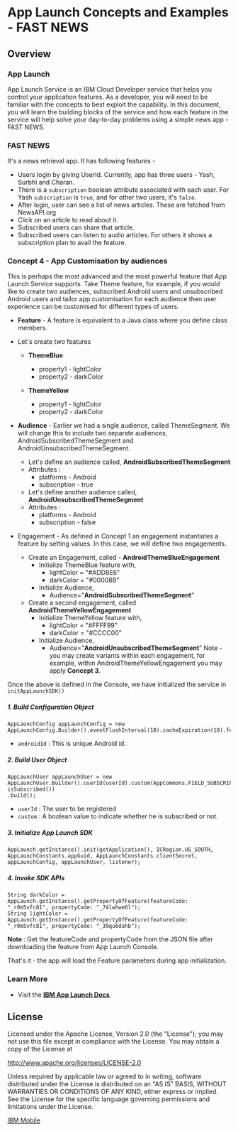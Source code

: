 # App Launch Concepts and Examples - FAST NEWS

## Overview 

### App Launch
App Launch Service is an IBM Cloud Developer service that helps you control your application features. As a developer, you will need to be familiar with the concepts to best exploit the capability. In this document, you will learn the building blocks of the service and how each feature in the service will help solve your day-to-day problems using a simple news app - FAST NEWS.

### FAST NEWS
It's a news retrieval app. It has following features -
- Users login by giving UserId. Currently, app has three users - Yash, Surbhi and Charan. 
- There is a `subscription` boolean attribute associated with each user. For Yash `subscription` is `true`, and for other two users, it's `false`.
- After login, user can see a list of news articles. These are fetched from NewsAPI.org
- Click on an article to read about it.
- Subscribed users can share that article.
- Subscribed users can listen to audio articles. For others it shows a subscription plan to avail the feature.

### Concept 4 - App Customisation by audiences
This is perhaps the most advanced and the most powerful feature that App Launch Service supports. Take Theme feature, for example, if you would like to create two audiences, subscribed Android users and unsubscribed Android users and tailor app customisation for each audience then user experience can be customised for different types of users.

 - **Feature** - A feature is equivalent to a Java class where you define class members. 
 - Let's create two features
     - **ThemeBlue**
		 - property1  - lightColor
		 - property2 - darkColor

     - **ThemeYellow**
         - property1 - lightColor
         - property2 - darkColor

 - **Audience** - Earlier we had a single audience, called ThemeSegment. We will change this to include two separate audiences, AndroidSubscribedThemeSegment and AndroidUnsubscribedThemeSegment.
	 - 	Let's define an audience called, **AndroidSubscribedThemeSegment** 
	 - Attributes :
	 	- platforms - Android
		- subscription - true
	 - 	Let's define another audience called, **AndroidUnsubscribedThemeSegment** 
	 - Attributes :
	 	- platforms - Android
		- subscription - false
 - Engagement - As defined in Concept 1 an engagement instantiates a feature by setting values. In this case, we will define two engagements.
	 - Create an Engagement, called - **AndroidThemeBlueEngagement**
		 - Initialize ThemeBlue feature with,
			 - lightColor = "#ADD8E6"
			 - darkColor = "#00008B"
		 - Initialize Audience,
			 - Audience="**AndroidSubscribedThemeSegment**"
	 - Create a second engagement, called **AndroidThemeYellowEngagement**
		 - Initialize ThemeYellow feature with,
			 - lightColor = "#FFFF99"
			 - darkColor = "#CCCC00"
		 - Initialize Audience,
			 - Audience="**AndroidUnsubscribedThemeSegment**"
Note - you may create variants within each engagement, for example, within AndroidThemeYellowEngagement you may apply **Concept 3**.		 

Once the above is defined in the Console, we have initialized the service in `initAppLaunchSDK()`

##### 1. Build Configuration Object

```
AppLaunchConfig appLaunchConfig = new AppLaunchConfig.Builder().eventFlushInterval(10).cacheExpiration(10).fetchPolicy(RefreshPolicy.REFRESH_ON_EVERY_START).deviceId(androidId).build();
```
- `androidId` : This is unique Android id.

##### 2. Build User Object

```
AppLaunchUser appLaunchUser = new AppLaunchUser.Builder().userId(userId).custom(AppCommons.FIELD_SUBSCRIPTION, isSubscribed())
.build();
```
- `userId` : The user to be registered
- `custom` : A boolean value to indicate whether he is subscribed or not.

##### 3. Initialize App Launch SDK

```
AppLaunch.getInstance().init(getApplication(), ICRegion.US_SOUTH, AppLaunchConstants.appGuid, AppLaunchConstants.clientSecret, appLaunchConfig, appLaunchUser, listener);
```

##### 4. Invoke SDK APIs

 ```
String darkColor = AppLaunch.getInstance().getPropertyOfFeature(featureCode: "_r0m5vfc81", propertyCode: "_74lwhwe0l");
String lightColor = AppLaunch.getInstance().getPropertyOfFeature(featureCode: "_r0m5vfc81", propertyCode: "_39qu6dahb");
 ```

**Note** : Get the featureCode and propertyCode from the JSON file after downloading the feature from App Launch Console.

That's it - the app will load the Feature parameters during app initialization.
 
### Learn More

* Visit the **[IBM App Launch Docs](https://console-regional.ng.bluemix.net/docs/services/app-launch/index.html#gettingstartedtemplate)**. 

## License

Licensed under the Apache License, Version 2.0 (the "License");
you may not use this file except in compliance with the License.
You may obtain a copy of the License at

http://www.apache.org/licenses/LICENSE-2.0

Unless required by applicable law or agreed to in writing, software
distributed under the License is distributed on an "AS IS" BASIS,
WITHOUT WARRANTIES OR CONDITIONS OF ANY KIND, either express or implied.
See the License for the specific language governing permissions and
limitations under the License.


[IBM Mobile](mailto:yashsoni21@in.ibm.com)
